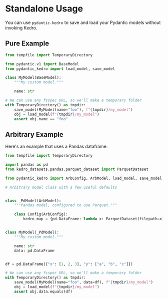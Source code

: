 # Standalone Usage

You can use `pydantic-kedro` to save and load your Pydantic models without invoking Kedro.

## Pure Example

```python
from tempfile import TemporaryDirectory

from pydantic.v1 import BaseModel
from pydantic_kedro import load_model, save_model

class MyModel(BaseModel):
    """My custom model."""

    name: str

# We can use any fsspec URL, so we'll make a temporary folder
with TemporaryDirectory() as tmpdir:
    save_model(MyModel(name="foo"), f"{tmpdir}/my_model")
    obj = load_model(f"{tmpdir}/my_model")
    assert obj.name == "foo"
```

## Arbitrary Example

Here's an example that uses a Pandas dataframe.

```python
from tempfile import TemporaryDirectory

import pandas as pd
from kedro_datasets.pandas.parquet_dataset import ParquetDataset

from pydantic_kedro import ArbConfig, ArbModel, load_model, save_model

# Arbitrary model class with a few useful defaults


class _PdModel(ArbModel):
    """Pandas model, configured to use Parquet."""

    class Config(ArbConfig):
        kedro_map = {pd.DataFrame: lambda x: ParquetDataset(filepath=x)}


class MyModel(_PdModel):
    """My custom model."""

    name: str
    data: pd.DataFrame


df = pd.DataFrame({"x": [1, 2, 3], "y": ["a", "b", "c"]})

# We can use any fsspec URL, so we'll make a temporary folder
with TemporaryDirectory() as tmpdir:
    save_model(MyModel(name="foo", data=df), f"{tmpdir}/my_model")
    obj = load_model(f"{tmpdir}/my_model")
    assert obj.data.equals(df)
```
